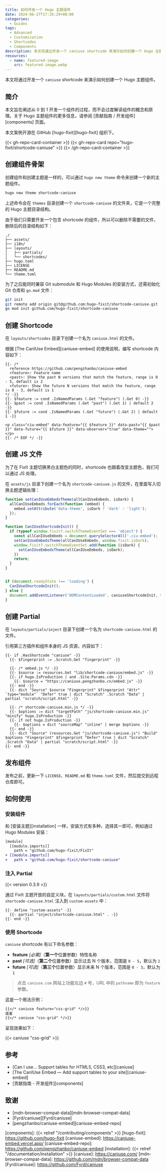 ```yaml
---
title: 如何开发一个 Hugo 主题组件
date: 2024-06-27T17:35:29+08:00
categories:
  - Guides
tags:
  - Advanced
  - Customization
  - Shortcodes
  - Components
description: 本文将通过开发一个 caniuse shortcode 来演示如何创建一个 Hugo 主题组件。
resources:
  - name: featured-image
    src: featured-image.webp
---
```


本文将通过开发一个 `caniuse` shortcode 来演示如何创建一个 Hugo 主题组件。

<!--more-->

## 简介

本文旨在阐述从 0 到 1 开发一个组件的过程，而不会过度解读组件的概念和原理。关于 Hugo 主题组件的更多信息，请参阅 [贡献指南 / 开发组件][components] 页面。

本文案例开源在 GitHub [hugo-fixit][hugo-fixit] 组织下。

{{< gh-repo-card-container >}}
  {{< gh-repo-card repo="hugo-fixit/shortcode-caniuse" >}}
{{< /gh-repo-card-container >}}

## 创建组件骨架

创建组件和创建主题是一样的，可以通过 `hugo new theme` 命令来创建一个新的主题组件。

```bash
hugo new theme shortcode-caniuse
```

上述命令会在 `themes` 目录创建一个 `shortcode-caniuse` 的文件夹，它是一个完整的 Hugo 主题目录结构。

由于我们只需要开发一个包含 shortcode 的组件，所以可以删除不需要的文件，删除后的目录结构如下：

```plaintext
./
├── assets/
├── i18n/
├── layouts/
│   ├── partials/
│   └── shortcodes/
├── hugo.toml
├── LICENSE
├── README.md
└── theme.toml
```

为了之后能同时兼容 Git submodule 和 Hugo Modules 的安装方式，还需初始化 Git 仓库和 `go.mod` 文件：

```bash
git init
git remote add origin git@github.com:hugo-fixit/shortcode-caniuse.git
go mod init github.com/hugo-fixit/shortcode-caniuse
```

## 创建 Shortcode

在 `layouts/shortcodes` 目录下创建一个名为 `caniuse.html` 的文件。

根据 [The CanIUse Embed][caniuse-embed] 的使用说明，编写 shortcode 内容如下：

```go-html-template {title="caniuse.html"}
{{- /* 
  reference https://github.com/pengzhanbo/caniuse-embed
  <feature>: Feature name
  <past>: Show the past N versions that match the feature, range is 0 - 5, default is 2
  <future>: Show the future N versions that match the feature, range is 0 - 3, default is 1
*/ -}}
{{- $feature := cond .IsNamedParams (.Get "feature") (.Get 0) -}}
{{- $past := cond .IsNamedParams (.Get "past") (.Get 1) | default 2 -}}
{{- $future := cond .IsNamedParams (.Get "future") (.Get 2) | default 1 -}}

<p class="ciu-embed" data-feature="{{ $feature }}" data-past="{{ $past }}" data-future="{{ $future }}" data-observer="true" data-theme=""></p>
{{- /* EOF */ -}}
```

## 创建 JS 文件

为了在 FixIt 主题切换黑白主题色的同时，shortcode 也跟着改变主题色，我们可以通过 JS 处理。

在 `assets/js` 目录下创建一个名为 `shortcode-caniuse.js` 的文件，在里面写入切换主题逻辑处理：

```js
function setCanIUseEmbedsTheme(allCanIUseEmbeds, isDark) {
  allCanIUseEmbeds.forEach(function (embed) {
    embed.setAttribute('data-theme', isDark ? 'dark' : 'light');
  });
}

function CanIUseShortcodeInit() {
  if (typeof window.fixit?.switchThemeEventSet === 'object') {
    const allCanIUseEmbeds = document.querySelectorAll('.ciu-embed');
    setCanIUseEmbedsTheme(allCanIUseEmbeds, window.fixit.isDark);
    window.fixit?.switchThemeEventSet.add(function (isDark) {
      setCanIUseEmbedsTheme(allCanIUseEmbeds, isDark);
    })
    return;
  }
}


if (document.readyState !== 'loading') {
  CanIUseShortcodeInit();
} else {
  document.addEventListener('DOMContentLoaded', caniuseShortcodeInit, false);
}
```

## 创建 Partial

在 `layouts/partials/inject` 目录下创建一个名为 `shortcode-caniuse.html` 的文件。

引用第三方插件和组件本身的 JS 资源，内容如下：

```go-html-template {title="shortcode-caniuse.html"}
{{- if .HasShortcode "caniuse" -}}
  {{- $fingerprint := .Scratch.Get "fingerprint" -}}

  {{- /* embed.js */ -}}
  {{- $source := resources.Get "lib/shortcode-caniuse/embed.js" -}}
  {{- if hugo.IsProduction | and .Site.Params.cdn -}}
    {{- $source = "https://caniuse.pengzhanbo.cn/embed.js" -}}
  {{- end -}}
  {{- dict "Source" $source "Fingerprint" $fingerprint "Attr" `type="module"` "Defer" true | dict "Scratch" .Scratch "Data" | partial "scratch/script.html" -}}

  {{- /* shortcode-caniuse.min.js */ -}}
  {{- $options := dict "targetPath" "js/shortcode-caniuse.min.js" "minify" hugo.IsProduction -}}
  {{- if not hugo.IsProduction -}}
    {{- $options = dict "sourceMap" "inline" | merge $options -}}
  {{- end -}}
  {{- dict "Source" (resources.Get "js/shortcode-caniuse.js") "Build" $options "Fingerprint" $fingerprint "Defer" true | dict "Scratch" .Scratch "Data" | partial "scratch/script.html" -}}
{{- end -}}
```

## 发布组件

发布之前，更新一下 `LICENSE`、`README.md` 和 `theme.toml` 文件，然后提交到远程仓库即可。

## 如何使用

### 安装组件

和 [安装主题][installation] 一样，安装方式有多种，选择其一即可，例如通过 Hugo Modules 安装：

```diff {title="hugo.toml"}
[module]
  [[module.imports]]
    path = "github.com/hugo-fixit/FixIt"
+ [[module.imports]]
+   path = "github.com/hugo-fixit/shortcode-caniuse"
```

### 注入 Partial

{{< version 0.3.9 >}}

通过 FixIt 主题开放的自定义块，在 `layouts/partials/custom.html` 文件将 `shortcode-caniuse.html` 注入到 `custom-assets` 中：

```go-html-template
{{- define "custom-assets" -}}
  {{- partial "inject/shortcode-caniuse.html" . -}}
{{- end -}}
```

### 使用 Shortcode

`caniuse` shortcode 有以下命名参数：

- **feature** _[必需]_（**第一个**位置参数）特性名称
- **past** _[可选]_（**第二个**位置参数）显示过去 N 个版本，范围是 `0 - 5`，默认为 `2`
- **future** _[可选]_（**第三个**位置参数）显示未来 N 个版本，范围是 `0 - 3`，默认为 `1`

> 点击 `caniuse.com` 网站上功能左边 `#` 号，URL 中的 `pathname` 即为 `feature` 参数。

这是一个用法示例：

```markdown
{{</* caniuse feature="css-grid" */>}}
或者
{{</* caniuse "css-grid" */>}}
```

呈现效果如下：

{{< caniuse "css-grid" >}}

## 参考

- [Can I use... Support tables for HTML5, CSS3, etc][caniuse]
- [The CanIUse Embed — Add support tables to your site][caniuse-embed]
- [贡献指南 - 开发组件][components]

## 致谢

- [mdn-browser-compat-data][mdn-browser-compat-data]
- [Fyrd/caniuse][Fyrd/caniuse]
- [pengzhanbo/caniuse-embed][caniuse-embed-repo]

<!-- link reference definition -->
<!-- markdownlint-disable-file MD052 -->
[components]: {{< relref "/contributing/components" >}}
[hugo-fixit]: https://github.com/hugo-fixit
[caniuse-embed]: https://caniuse-embed.vercel.app/
[caniuse-embed-repo]: https://github.com/pengzhanbo/caniuse-embed
[installation]: {{< relref "/documentation/installation" >}}
[caniuse]: https://caniuse.com/
[mdn-browser-compat-data]: https://github.com/mdn/browser-compat-data
[Fyrd/caniuse]: https://github.com/Fyrd/caniuse
